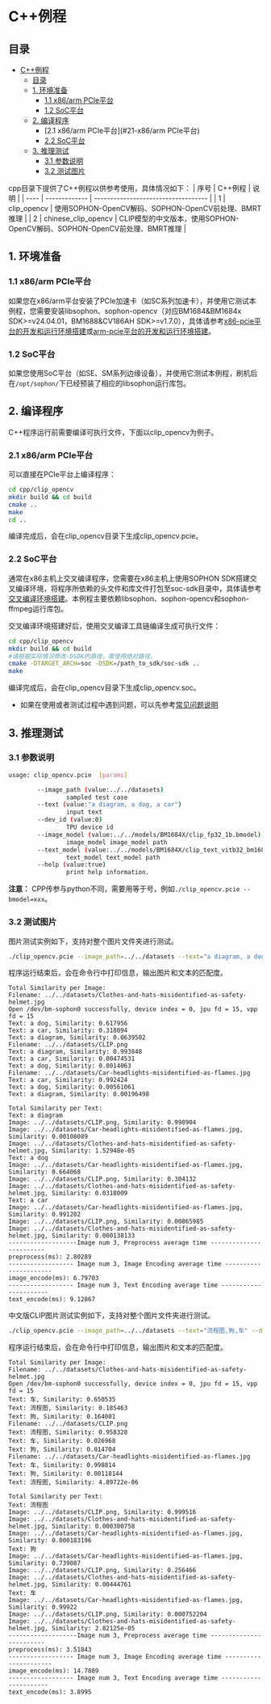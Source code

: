 # C++例程

## 目录

- [C++例程](#python例程)
  - [目录](#目录)
  - [1. 环境准备](#1-环境准备)
    - [1.1 x86/arm PCIe平台](#11-x86arm-pcie平台)
    - [1.2 SoC平台](#12-soc平台)
  - [2. 编译程序](#2-编译程序)
    - [2.1 x86/arm PCIe平台](#21-x86/arm PCIe平台)
    - [2.2 SoC平台](#22-SoC平台)
  - [3. 推理测试](#2-推理测试)
    - [3.1 参数说明](#31-参数说明)
    - [3.2 测试图片](#32-测试图片)

cpp目录下提供了C++例程以供参考使用，具体情况如下：
| 序号  | C++例程      | 说明                                 |
| ---- | ------------- | -----------------------------------  |
| 1    | clip_opencv   | 使用SOPHON-OpenCV解码、SOPHON-OpenCV前处理、BMRT推理   |
| 2    | chinese_clip_opencv   | CLIP模型的中文版本，使用SOPHON-OpenCV解码、SOPHON-OpenCV前处理、BMRT推理   |

## 1. 环境准备
### 1.1 x86/arm PCIe平台
如果您在x86/arm平台安装了PCIe加速卡（如SC系列加速卡），并使用它测试本例程，您需要安装libsophon、sophon-opencv（对应BM1684&BM1684x SDK>=v24.04.01，BM1688&CV186AH SDK>=v1.7.0），具体请参考[x86-pcie平台的开发和运行环境搭建](../../../docs/Environment_Install_Guide.md#3-x86-pcie平台的开发和运行环境搭建)或[arm-pcie平台的开发和运行环境搭建](../../../docs/Environment_Install_Guide.md#5-arm-pcie平台的开发和运行环境搭建)。

### 1.2 SoC平台

如果您使用SoC平台（如SE、SM系列边缘设备），并使用它测试本例程，刷机后在`/opt/sophon/`下已经预装了相应的libsophon运行库包。

## 2. 编译程序
C++程序运行前需要编译可执行文件，下面以clip_opencv为例子。
### 2.1 x86/arm PCIe平台
可以直接在PCIe平台上编译程序：

```bash
cd cpp/clip_opencv
mkdir build && cd build
cmake ..
make
cd ..
```
编译完成后，会在clip_opencv目录下生成clip_opencv.pcie。

### 2.2 SoC平台
通常在x86主机上交叉编译程序，您需要在x86主机上使用SOPHON SDK搭建交叉编译环境，将程序所依赖的头文件和库文件打包至soc-sdk目录中，具体请参考[交叉编译环境搭建](../../../docs/Environment_Install_Guide.md#41-交叉编译环境搭建)。本例程主要依赖libsophon、sophon-opencv和sophon-ffmpeg运行库包。

交叉编译环境搭建好后，使用交叉编译工具链编译生成可执行文件：

```bash
cd cpp/clip_opencv
mkdir build && cd build
#请根据实际情况修改-DSDK的路径，需使用绝对路径。
cmake -DTARGET_ARCH=soc -DSDK=/path_to_sdk/soc-sdk ..
make
```
编译完成后，会在clip_opencv目录下生成clip_opencv.soc。

- 如果在使用或者测试过程中遇到问题，可以先参考[常见问题说明](../docs/FAQ.md)

## 3. 推理测试

### 3.1 参数说明

```bash
usage: clip_opencv.pcie  [params]

        --image_path (value:../../datasets)
                sampled test case
        --text (value:"a diagram, a dog, a car")
                input text
        --dev_id (value:0)
                TPU device id
        --image_model (value:../../models/BM1684X/clip_fp32_1b.bmodel)
                image_model image_model path
        --text_model (value:../../models/BM1684X/clip_text_vitb32_bm1684x_f16_1b.bmodel)
                text_model text_model path
        --help (value:true)
                print help information.
```
**注意：** CPP传参与python不同，需要用等于号，例如`./clip_opencv.pcie --bmodel=xxx`。

### 3.2 测试图片
图片测试实例如下，支持对整个图片文件夹进行测试。
```bash
./clip_opencv.pcie --image_path=../../datasets --text="a diagram, a dog, a car" --dev_id=0 --image_model="../../models/BM1684X/clip_image_vitb32_bm1684x_f16_1b.bmodel" --text_model="../../models/BM1684X/clip_text_vitb32_bm1684x_f16_1b.bmodel"
```
程序运行结束后，会在命令行中打印信息，输出图片和文本的匹配度。

```
Total Similarity per Image:
Filename: ../../datasets/Clothes-and-hats-misidentified-as-safety-helmet.jpg
Open /dev/bm-sophon0 successfully, device index = 0, jpu fd = 15, vpp fd = 15
Text: a dog, Similarity: 0.617956
Text: a car, Similarity: 0.318094
Text: a diagram, Similarity: 0.0639502
Filename: ../../datasets/CLIP.png
Text: a diagram, Similarity: 0.993848
Text: a car, Similarity: 0.00474531
Text: a dog, Similarity: 0.0014063
Filename: ../../datasets/Car-headlights-misidentified-as-flames.jpg
Text: a car, Similarity: 0.992424
Text: a dog, Similarity: 0.00561061
Text: a diagram, Similarity: 0.00196498

Total Similarity per Text:
Text: a diagram
Image: ../../datasets/CLIP.png, Similarity: 0.998904
Image: ../../datasets/Car-headlights-misidentified-as-flames.jpg, Similarity: 0.00108089
Image: ../../datasets/Clothes-and-hats-misidentified-as-safety-helmet.jpg, Similarity: 1.52948e-05
Text: a dog
Image: ../../datasets/Car-headlights-misidentified-as-flames.jpg, Similarity: 0.664068
Image: ../../datasets/CLIP.png, Similarity: 0.304132
Image: ../../datasets/Clothes-and-hats-misidentified-as-safety-helmet.jpg, Similarity: 0.0318009
Text: a car
Image: ../../datasets/Car-headlights-misidentified-as-flames.jpg, Similarity: 0.991202
Image: ../../datasets/CLIP.png, Similarity: 0.00865985
Image: ../../datasets/Clothes-and-hats-misidentified-as-safety-helmet.jpg, Similarity: 0.000138133
-------------------Image num 3, Preprocess average time ------------------------
preprocess(ms): 2.80289
------------------ Image num 3, Image Encoding average time ----------------------
image_encode(ms): 6.79703
------------------ Image num 3, Text Encoding average time ----------------------
text_encode(ms): 9.12867
```

中文版CLIP图片测试实例如下，支持对整个图片文件夹进行测试。
```bash
./clip_opencv.pcie --image_path=../../datasets --text="流程图,狗,车" --dev_id=0 --image_model="../../models/BM1684X/cn_clip_image_vitb16_bm1684x_f16_1b.bmodel" --text_model="../../models/BM1684X/cn_clip_text_vitb16_bm1684x_f16_1b.bmodel"
```
程序运行结束后，会在命令行中打印信息，输出图片和文本的匹配度。

```
Total Similarity per Image:
Filename: ../../datasets/Clothes-and-hats-misidentified-as-safety-helmet.jpg
Open /dev/bm-sophon0 successfully, device index = 0, jpu fd = 15, vpp fd = 15
Text: 车, Similarity: 0.650535
Text: 流程图, Similarity: 0.185463
Text: 狗, Similarity: 0.164001
Filename: ../../datasets/CLIP.png
Text: 流程图, Similarity: 0.958328
Text: 车, Similarity: 0.026968
Text: 狗, Similarity: 0.014704
Filename: ../../datasets/Car-headlights-misidentified-as-flames.jpg
Text: 车, Similarity: 0.998814
Text: 狗, Similarity: 0.00118144
Text: 流程图, Similarity: 4.89722e-06

Total Similarity per Text:
Text: 流程图
Image: ../../datasets/CLIP.png, Similarity: 0.999516
Image: ../../datasets/Clothes-and-hats-misidentified-as-safety-helmet.jpg, Similarity: 0.000300758
Image: ../../datasets/Car-headlights-misidentified-as-flames.jpg, Similarity: 0.000183196
Text: 狗
Image: ../../datasets/Car-headlights-misidentified-as-flames.jpg, Similarity: 0.739087
Image: ../../datasets/CLIP.png, Similarity: 0.256466
Image: ../../datasets/Clothes-and-hats-misidentified-as-safety-helmet.jpg, Similarity: 0.00444761
Text: 车
Image: ../../datasets/Car-headlights-misidentified-as-flames.jpg, Similarity: 0.99922
Image: ../../datasets/CLIP.png, Similarity: 0.000752204
Image: ../../datasets/Clothes-and-hats-misidentified-as-safety-helmet.jpg, Similarity: 2.82125e-05
-------------------Image num 3, Preprocess average time ------------------------
preprocess(ms): 3.51843
------------------ Image num 3, Image Encoding average time ----------------------
image_encode(ms): 14.7889
------------------ Image num 3, Text Encoding average time ----------------------
text_encode(ms): 3.8995
```

